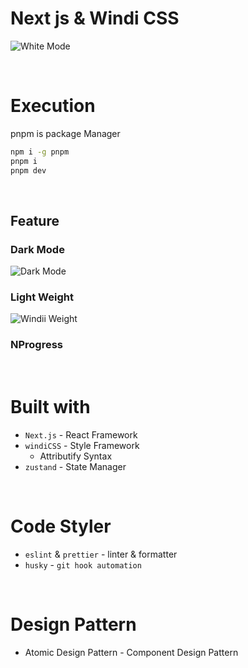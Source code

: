 # Next js & Windi CSS

![White Mode](image/white.png)

<br/>

# Execution
pnpm is package Manager

```bash
npm i -g pnpm
pnpm i
pnpm dev
```

<br/>



## Feature
### Dark Mode
![Dark Mode](image/dark.png)

### Light Weight
![Windii Weight](image/windi.png)

### NProgress

<br/>

# Built with
- `Next.js` - React Framework
- `windiCSS` - Style Framework
  - Attributify Syntax
- `zustand` - State Manager

<br/>

# Code Styler
- `eslint` & `prettier` - linter & formatter
- `husky` - `git hook automation`


<br/>

# Design Pattern

- Atomic Design Pattern - Component Design Pattern


<br/>

